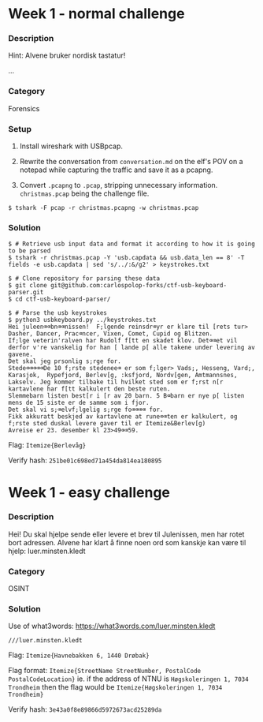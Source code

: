 # Week 1 - normal challenge

### Description
Hint: Alvene bruker nordisk tastatur!

...

### Category
Forensics

### Setup
1. Install wireshark with USBpcap.

2. Rewrite the conversation from `conversation.md` on the elf's POV on a notepad while capturing the traffic and save it as a pcapng.

3. Convert `.pcapng` to `.pcap`, stripping unnecessary information. `christmas.pcap` being the challenge file.
```
$ tshark -F pcap -r christmas.pcapng -w christmas.pcap
```

### Solution

```
$ # Retrieve usb input data and format it according to how it is going to be parsed
$ tshark -r christmas.pcap -Y 'usb.capdata && usb.data_len == 8' -T fields -e usb.capdata | sed 's/../:&/g2' > keystrokes.txt

$ # Clone repository for parsing these data
$ git clone git@github.com:carlospolop-forks/ctf-usb-keyboard-parser.git
$ cd ctf-usb-keyboard-parser/

$ # Parse the usb keystrokes
$ python3 usbkeyboard.py ../keystrokes.txt
Hei juleen⌫⌫bn⌫⌫nissen!  F;lgende reinsdr⌫yr er klare til [rets tur>  Dasher, Dancer, Prac⌫ncer, Vixen, Comet, Cupid og Blitzen.
If;lge veterin'ralven har Rudolf f[tt en skadet klov. Det⌫⌫et vil derfor v're vanskelig for han [ lande p[ alle takene under levering av gavene.
Det skal jeg prsonlig s;rge for.
Stede⌫⌫⌫⌫⌫De 10 f;rste stedenee⌫ er som f;lger> Vads;, Hesseng, Vard;, Karasjok,  Rypefjord, Berlev[g, :ksfjord, Nordv[gen, Amtmannsnes, Lakselv. Jeg kommer tilbake til hvilket sted som er f;rst n[r kartavlene har f[tt kalkulert den beste ruten.
Slemmebarn listen best[r i [r av 20 barn. 5 B⌫barn er nye p[ listen mens de 15 siste er de samme som i fjor.
Det skal vi s;⌫elvf;lgelig s;rge fo⌫⌫⌫⌫ for.
Fikk akkuratt beskjed av kartavlene at rune⌫⌫ten er kalkulert, og f;rste sted duskal levere gaver til er Itemize&Berlev[g)
Avreise er 23. desember kl 23>49⌫⌫59.
```

Flag: `Itemize{Berlevåg}`

Verify hash: `251be01c698ed71a454da814ea180895`


# Week 1 - easy challenge

### Description
Hei!
Du skal hjelpe sende eller levere et brev til Julenissen, men har rotet bort adressen.
Alvene har klart å finne noen ord som kanskje kan være til hjelp: luer.minsten.kledt

### Category
OSINT

### Solution
Use of what3words: https://what3words.com/luer.minsten.kledt

`///luer.minsten.kledt`

Flag: `Itemize{Havnebakken 6, 1440 Drøbak}`

Flag format: `Itemize{StreetName StreetNumber, PostalCode PostalCodeLocation}` ie. if the address of NTNU is `Høgskoleringen 1, 7034 Trondheim` then the flag would be `Itemize{Høgskoleringen 1, 7034 Trondheim}`

Verify hash: `3e43a0f8e89866d5972673acd25289da`
